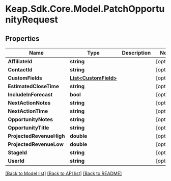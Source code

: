 # Keap.Sdk.Core.Model.PatchOpportunityRequest

## Properties

Name | Type | Description | Notes
------------ | ------------- | ------------- | -------------
**AffiliateId** | **string** |  | [optional] 
**ContactId** | **string** |  | [optional] 
**CustomFields** | [**List&lt;CustomField&gt;**](CustomField.md) |  | [optional] 
**EstimatedCloseTime** | **string** |  | [optional] 
**IncludeInForecast** | **bool** |  | [optional] 
**NextActionNotes** | **string** |  | [optional] 
**NextActionTime** | **string** |  | [optional] 
**OpportunityNotes** | **string** |  | [optional] 
**OpportunityTitle** | **string** |  | [optional] 
**ProjectedRevenueHigh** | **double** |  | [optional] 
**ProjectedRevenueLow** | **double** |  | [optional] 
**StageId** | **string** |  | [optional] 
**UserId** | **string** |  | [optional] 

[[Back to Model list]](../README.md#documentation-for-models) [[Back to API list]](../README.md#documentation-for-api-endpoints) [[Back to README]](../README.md)

